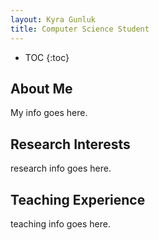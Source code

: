 ```yaml
---
layout: Kyra Gunluk
title: Computer Science Student
---
```


* TOC
{:toc}

## About Me

My info goes here.

## Research Interests

research info goes here.

## Teaching Experience

teaching info goes here.
